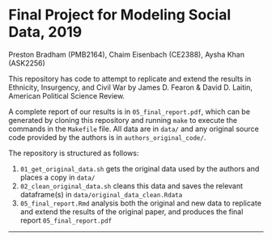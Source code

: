 # Final Project for Modeling Social Data, 2019

Preston Bradham (PMB2164), Chaim Eisenbach (CE2388), Aysha Khan (ASK2256)

This repository has code to attempt to replicate and extend the results in Ethnicity, Insurgency, and Civil War by James D. Fearon & David D. Laitin, American Political Science Review.

A complete report of our results is in `05_final_report.pdf`, which can be generated by cloning this repository and running `make` to execute the commands in the `Makefile` file. All data are in `data/` and any original source code provided by the authors is in `authors_original_code/`.

The repository is structured as follows:

1. `01_get_original_data.sh` gets the original data used by the authors and places a copy in `data/`
2. `02_clean_original_data.sh` cleans this data and saves the relevant dataframe(s) in `data/original_data_clean.Rdata`
5. `05_final_report.Rmd` analysis both the original and new data to replicate and extend the results of the original paper, and produces the final report `05_final_report.pdf`

----


